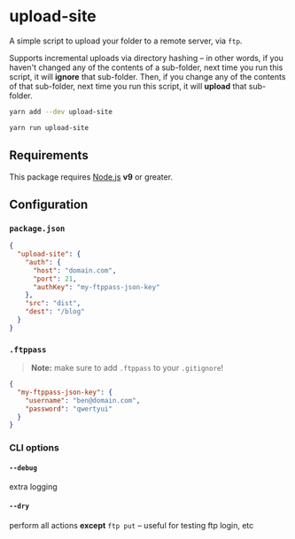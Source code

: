 # upload-site

A simple script to upload your folder to a remote server, via `ftp`.

Supports incremental uploads via directory hashing – in other words, if you haven't changed any of the contents of a sub-folder, next time you run this script, it will **ignore** that sub-folder. Then, if you change any of the contents of that sub-folder, next time you run this script, it will **upload** that sub-folder.

```sh
yarn add --dev upload-site

yarn run upload-site
```

## Requirements

This package requires [Node.js](https://nodejs.org/) **v9** or greater.

## Configuration

### `package.json`

```json
{
  "upload-site": {
    "auth": {
      "host": "domain.com",
      "port": 21,
      "authKey": "my-ftppass-json-key"
    },
    "src": "dist",
    "dest": "/blog"
  }
}
```

### `.ftppass`

> **Note:** make sure to add `.ftppass` to your `.gitignore`!

```json
{
  "my-ftppass-json-key": {
    "username": "ben@domain.com",
    "password": "qwertyui"
  }
}
```

### CLI options

#### `--debug`

extra logging

#### `--dry`

perform all actions **except** `ftp put` – useful for testing ftp login, etc
